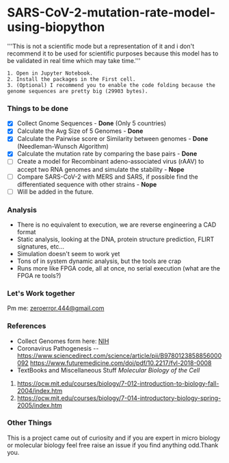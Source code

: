# SARS-CoV-2-mutation-rate-model-using-biopython
'''This is not a scientific mode but a representation of it and i don't recommend it to be used for scientific purposes because this model has to be validated in real time which may take time.'''

```
1. Open in Jupyter Notebook.
2. Install the packages in the First cell.
3. (Optional) I recommend you to enable the code folding because the genome sequences are pretty big (29903 bytes).
```
### Things to be done
- [x] Collect Gnome Sequences - **Done** (Only 5 countries)
- [x] Calculate the Avg Size of 5 Genomes - **Done**
- [x] Calculate the Pairwise score or Similarity between genomes - **Done** (Needleman-Wunsch Algorithm)
- [x] Calculate the mutation rate by comparing the base pairs - **Done**
- [ ] Create a model for Recombinant adeno-associated virus (rAAV) to accept two RNA genomes and simulate the stability - **Nope**
- [ ] Compare SARS-CoV-2 with MERS and SARS, if possible find the differentiated sequence with other strains - **Nope**
- [ ] Will be added in the future.

### Analysis
- There is no equivalent to execution, we are reverse engineering a CAD format
- Static analysis, looking at the DNA, protein structure prediction, FLIRT signatures, etc...
- Simulation doesn't seem to work yet
- Tons of in system dynamic analysis, but the tools are crap
- Runs more like FPGA code, all at once, no serial execution (what are the FPGA re tools?)

### Let's Work together
Pm me: zeroerror.444@gmail.com

### References
- Collect Genomes form here: [NIH](https://www.ncbi.nlm.nih.gov/genbank/sars-cov-2-seqs/)
- Coronavirus Pathogenesis -- https://www.sciencedirect.com/science/article/pii/B9780123858856000092
                              https://www.futuremedicine.com/doi/pdf/10.2217/fvl-2018-0008
- TextBooks and Miscellaneous Stuff
*Molecular Biology of the Cell*
1. https://ocw.mit.edu/courses/biology/7-012-introduction-to-biology-fall-2004/index.htm
2. https://ocw.mit.edu/courses/biology/7-014-introductory-biology-spring-2005/index.htm

### Other Things
This is a project came out of curiosity and if you are expert in micro biology or molecular biology feel free raise an issue if you find anything odd.Thank you.
